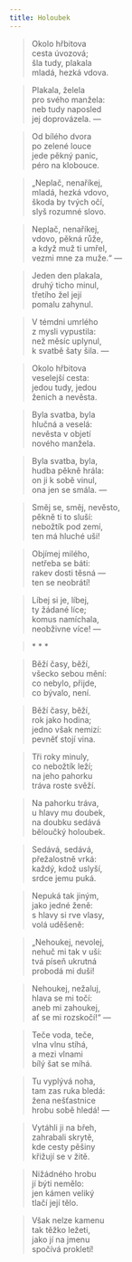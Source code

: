 ```yaml
---
title: Holoubek
---
```


> Okolo hřbitova  
> cesta úvozová;  
> šla tudy, plakala  
> mladá, hezká vdova.

> Plakala, želela  
> pro svého manžela:  
> neb tudy naposled  
> jej doprovázela. —

> Od bílého dvora  
> po zelené louce  
> jede pěkný panic,  
> péro na klobouce.

> „Neplač, nenaříkej,  
> mladá, hezká vdovo,  
> škoda by tvých očí,  
> slyš rozumné slovo.

> Neplač, nenaříkej,  
> vdovo, pěkná růže,  
> a když muž ti umřel,  
> vezmi mne za muže.“ —

> Jeden den plakala,  
> druhý ticho minul,  
> třetího žel její  
> pomalu zahynul.

> V témdni umrlého  
> z mysli vypustila:  
> než měsíc uplynul,  
> k svatbě šaty šila. —

> Okolo hřbitova  
> veselejší cesta:  
> jedou tudy, jedou  
> ženich a nevěsta.

> Byla svatba, byla  
> hlučná a veselá:  
> nevěsta v objetí  
> nového manžela.

> Byla svatba, byla,  
> hudba pěkně hrála:  
> on ji k sobě vinul,  
> ona jen se smála. —

> Směj se, směj, nevěsto,  
> pěkně ti to sluší:  
> nebožtík pod zemí,  
> ten má hluché uši!

> Objímej milého,  
> netřeba se báti:  
> rakev dosti těsná —  
> ten se neobrátí!

> Líbej si je, líbej,  
> ty žádané líce;  
> komus namíchala,  
> neobživne více! —

> \* \* \*

> Běží časy, běží,  
> všecko sebou mění:  
> co nebylo, přijde,  
> co bývalo, není.

> Běží časy, běží,  
> rok jako hodina;  
> jedno však nemizí:  
> pevněť stojí vina.

> Tři roky minuly,  
> co nebožtík leží;  
> na jeho pahorku  
> tráva roste svěží.

> Na pahorku tráva,  
> u hlavy mu doubek,  
> na doubku sedává  
> běloučký holoubek.

> Sedává, sedává,  
> přežalostně vrká:  
> každý, kdož uslyší,  
> srdce jemu puká.

> Nepuká tak jiným,  
> jako jedné ženě:  
> s hlavy si rve vlasy,  
> volá uděšeně:

> „Nehoukej, nevolej,  
> nehuč mi tak v uši:  
> tvá píseň ukrutná  
> probodá mi duši!

> Nehoukej, nežaluj,  
> hlava se mi točí:  
> aneb mi zahoukej,  
> ať se mi rozskočí!“ —

> Teče voda, teče,  
> vlna vlnu stíhá,  
> a mezi vlnami  
> bílý šat se míhá.

> Tu vyplývá noha,  
> tam zas ruka bledá:  
> žena nešťastnice  
> hrobu sobě hledá! —

> Vytáhli ji na břeh,  
> zahrabali skrytě,  
> kde cesty pěšiny  
> křižují se v žitě.

> Nižádného hrobu  
> jí býti nemělo:  
> jen kámen veliký  
> tlačí její tělo.

> Však nelze kamenu  
> tak těžko ležeti,  
> jako jí na jmenu  
> spočívá prokletí!

